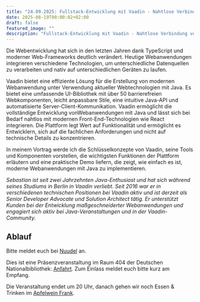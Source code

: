 ```yaml
---
title: "24.09.2025: Fullstack-Entwicklung mit Vaadin - Nahtlose Verbindung von Frontends and Backends mit Java"
date: 2025-08-19T00:00:02+02:00
draft: false
featured_image: ""
description: "Fullstack-Entwicklung mit Vaadin - Nahtlose Verbindung von Frontends and Backends mit Java"
---
```


Die Webentwicklung hat sich in den letzten Jahren dank TypeScript und moderner Web-Frameworks deutlich verändert. Heutige Webanwendungen integrieren verschiedene Technologien, um unterschiedliche Datenquellen zu verarbeiten und nativ auf unterschiedlichen Geräten zu laufen.

Vaadin bietet eine effiziente Lösung für die Erstellung von modernen Webanwendung unter Verwendung aktueller Webtechnologien mit Java. Es bietet eine umfassende UI-Bibliothek mit über 50 barrierefreien Webkomponenten, leicht anpassbare Stile, eine intuitive Java-API und automatisierte Server-Client-Kommunikation. Vaadin ermöglicht die vollständige Entwicklung vonWebanwendungen mit Java und lässt sich bei Bedarf nahtlos mit modernen Front-End-Technologien wie React integrieren. Die Plattform legt Wert auf Funktionalität und ermöglicht es Entwicklern, sich auf die fachlichen Anforderungen und nicht auf technische Details zu konzentrieren.

In meinem Vortrag werde ich die Schlüsselkonzepte von Vaadin, seine Tools und Komponenten vorstellen, die wichtigsten Funktionen der Plattform erläutern und eine praktische Demo liefern, die zeigt, wie einfach es ist, moderne Webanwendungen mit Java zu implementieren.

_Sebastian ist seit zwei Jahrzehnten Java-Enthusiast und hat sich während seines Studiums in Berlin in Vaadin verliebt. Seit 2016 war er in verschiedenen technischen Positionen bei Vaadin aktiv und ist derzeit als Senior Developer Advocate und Solution Architect tätig. Er unterstützt Kunden bei der Entwicklung maßgeschneiderter Webanwendungen und engagiert sich aktiv bei Java-Veranstaltungen und in der Vaadin-Community._

## Ablauf 

Bitte meldet euch bei [Nuudel](https://nuudel.digitalcourage.de/2epvS2zJ1kA4KdFZ) an.

Dies ist eine Präsenzveranstaltung im Raum 404 der Deutschen Nationalbibliothek: [Anfahrt](https://www.dnb.de/DE/Benutzung/Frankfurt/frankfurt_node.html#doc57382bodyText5).
Zum Einlass meldet euch bitte kurz am Empfang.

Die Veranstaltung endet um 20 Uhr, danach gehen wir noch Essen & Trinken im [Apfelwein Frank](https://www.apfelweinwirtschaft-frank.de/).